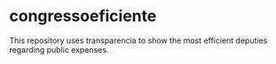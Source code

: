 # congressoeficiente
This repository uses transparencia to show the most efficient deputies regarding public expenses.
